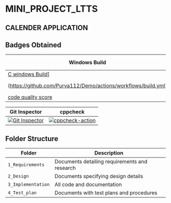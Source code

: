 # MINI_PROJECT_LTTS

## CALENDER APPLICATION


## Badges Obtained

|Windows Build|Code Grade|Code Quality|
|-------------|----------|------------|
|[C windows Build](https://github.com/Purva112/Demo/actions/workflows/build.yml/badge.svg)]
(https://github.com/Purva112/Demo/actions/workflows/build.yml)|[Quality Batch](https://www.code-inspector.com/project/24935/status/svg)|
[code quality score](https://www.code-inspector.com/project/24935/score/svg)|

|Git Inspector|cppcheck|
|-------------|--------|
|[![Git Inspector](https://github.com/meghasgowda99/calendar_application_302301/actions/workflows/gitinspector.yml/badge.svg)](https://github.com/meghasgowda99/calendar_application_302301/actions/workflows/gitinspector.yml)|[![cppcheck-action](https://github.com/meghasgowda99/calendar_application_302301/actions/workflows/cpp-check.yml/badge.svg)](https://github.com/meghasgowda99/calendar_application_302301/actions/workflows/cpp-check.yml)|



## Folder Structure
Folder             | Description
-------------------| -----------------------------------------
`1_Requirements`   | Documents detailing requirements and research
`2_Design`         | Documents specifying design details
`3_Implementation` | All code and documentation
`4_Test_plan`      | Documents with test plans and procedures


